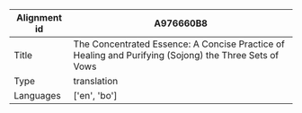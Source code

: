 |Alignment id | A976660B8
| --- | --- 
|Title | The Concentrated Essence: A Concise Practice of Healing and Purifying (Sojong) the Three Sets of Vows 
|Type | translation
|Languages | ['en', 'bo']